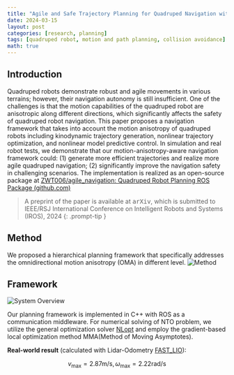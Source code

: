 ```yaml
---
title: "Agile and Safe Trajectory Planning for Quadruped Navigation with Motion Anisotropy Awareness"
date: 2024-03-15
layout: post
categories: [research, planning]
tags: [quadruped robot, motion and path planning, collision avoidance]
math: true
---
```


## Introduction
Quadruped robots demonstrate robust and agile movements in various terrains; however, their navigation autonomy is still insufficient. One of the challenges is that the motion capabilities of the quadruped robot are anisotropic along different directions, which significantly affects the safety of quadruped robot navigation. This paper proposes a navigation framework that takes into account the motion anisotropy of quadruped robots including  kinodynamic trajectory generation, nonlinear trajectory optimization, and nonlinear model predictive control. In simulation and real robot tests, we demonstrate that our motion-anisotropy-aware navigation framework could: (1) generate more efficient trajectories and realize more agile quadruped navigation; (2) significantly improve the navigation safety in challenging scenarios. The implementation is realized as an open-source package at [ZWT006/agile_navigation: Quadruped Robot Planning ROS Package (github.com)](https://github.com/ZWT006/agile_navigation)

> A preprint of the paper is available at <kbd><a href="https://arxiv.org/abs/2403.10101" target="_blank" style="text-decoration: none; color: inherit;" >arXiv</a></kbd>, which is submitted to IEEE/RSJ International Conference on Intelligent Robots and Systems (IROS), 2024
{: .prompt-tip }

## Method
We proposed a hierarchical planning framework that specifically addresses the omnidirectional motion anisotropy (OMA) in different level.
![Method](/images/agilenav/agilenavframe.bmp)

## Framework
![System Overview](/images/agilenav/systemoverview.bmp)

Our planning framework is implemented in C++ with ROS as a communication middleware. For numerical solving of NTO problem, we utilize the general optimization solver [NLopt](https://github.com/stevengj/nlopt) and employ the gradient-based local optimization method MMA(Method of Moving Asymptotes).

**Real-world result** (calculated with Lidar-Odometry [FAST_LIO](https://github.com/hku-mars/FAST_LIO)): 

$$
v_{\max}=2.87\mathrm{m}/\mathrm{s},\omega _{\max}=2.22\mathrm{rad}/\mathrm{s}
$$